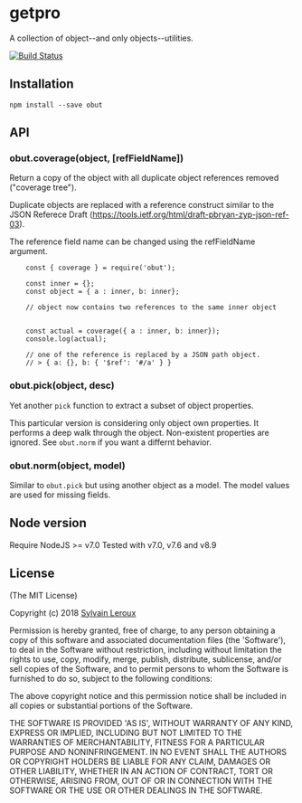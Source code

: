 getpro
======

A collection of object--and only objects--utilities.


[![Build Status](https://travis-ci.org/s-leroux/obut.png?branch=master)](https://travis-ci.org/s-leroux/obut)

## Installation

    npm install --save obut
    

## API

### obut.coverage(object, [refFieldName])

Return a copy of the object with all duplicate object references removed
("coverage tree").

Duplicate objects are replaced with a reference construct similar to the
JSON Referece Draft (https://tools.ietf.org/html/draft-pbryan-zyp-json-ref-03).

The reference field name can be changed using the refFieldName argument.

```
    const { coverage } = require('obut');

    const inner = {};
    const object = { a : inner, b: inner};
    
    // object now contains two references to the same inner object
    
    
    const actual = coverage({ a : inner, b: inner});
    console.log(actual);
    
    // one of the reference is replaced by a JSON path object.
    // > { a: {}, b: { '$ref': '#/a' } }
```

### obut.pick(object, desc)

Yet another `pick` function to extract a subset of object properties.

This particular version is considering only object own properties.
It performs a deep walk through the object.
Non-existent properties are ignored. See `obut.norm` if you want a differnt behavior.

### obut.norm(object, model)

Similar to `obut.pick` but using another object as a model.
The model values are used for missing fields.


## Node version
Require NodeJS >= v7.0
Tested with v7.0, v7.6 and v8.9
 
## License 

(The MIT License)

Copyright (c) 2018 [Sylvain Leroux](mailto:sylvain@chicoree.fr)

Permission is hereby granted, free of charge, to any person obtaining
a copy of this software and associated documentation files (the
'Software'), to deal in the Software without restriction, including
without limitation the rights to use, copy, modify, merge, publish,
distribute, sublicense, and/or sell copies of the Software, and to
permit persons to whom the Software is furnished to do so, subject to
the following conditions:

The above copyright notice and this permission notice shall be
included in all copies or substantial portions of the Software.

THE SOFTWARE IS PROVIDED 'AS IS', WITHOUT WARRANTY OF ANY KIND,
EXPRESS OR IMPLIED, INCLUDING BUT NOT LIMITED TO THE WARRANTIES OF
MERCHANTABILITY, FITNESS FOR A PARTICULAR PURPOSE AND NONINFRINGEMENT.
IN NO EVENT SHALL THE AUTHORS OR COPYRIGHT HOLDERS BE LIABLE FOR ANY
CLAIM, DAMAGES OR OTHER LIABILITY, WHETHER IN AN ACTION OF CONTRACT,
TORT OR OTHERWISE, ARISING FROM, OUT OF OR IN CONNECTION WITH THE
SOFTWARE OR THE USE OR OTHER DEALINGS IN THE SOFTWARE.

